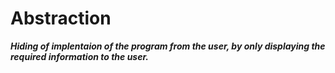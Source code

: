 # Abstraction

__*Hiding of implentaion of the program from the user, by only displaying the required information to the user.*__
